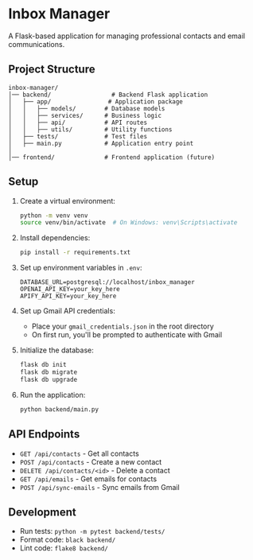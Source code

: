 # Inbox Manager

A Flask-based application for managing professional contacts and email communications.

## Project Structure

```
inbox-manager/
│── backend/                 # Backend Flask application
│   ├── app/                # Application package
│   │   ├── models/        # Database models
│   │   ├── services/      # Business logic
│   │   ├── api/           # API routes
│   │   ├── utils/         # Utility functions
│   ├── tests/             # Test files
│   ├── main.py            # Application entry point
│
│── frontend/              # Frontend application (future)
```

## Setup

1. Create a virtual environment:
   ```bash
   python -m venv venv
   source venv/bin/activate  # On Windows: venv\Scripts\activate
   ```

2. Install dependencies:
   ```bash
   pip install -r requirements.txt
   ```

3. Set up environment variables in `.env`:
   ```
   DATABASE_URL=postgresql://localhost/inbox_manager
   OPENAI_API_KEY=your_key_here
   APIFY_API_KEY=your_key_here
   ```

4. Set up Gmail API credentials:
   - Place your `gmail_credentials.json` in the root directory
   - On first run, you'll be prompted to authenticate with Gmail

5. Initialize the database:
   ```bash
   flask db init
   flask db migrate
   flask db upgrade
   ```

6. Run the application:
   ```bash
   python backend/main.py
   ```

## API Endpoints

- `GET /api/contacts` - Get all contacts
- `POST /api/contacts` - Create a new contact
- `DELETE /api/contacts/<id>` - Delete a contact
- `GET /api/emails` - Get emails for contacts
- `POST /api/sync-emails` - Sync emails from Gmail

## Development

- Run tests: `python -m pytest backend/tests/`
- Format code: `black backend/`
- Lint code: `flake8 backend/`